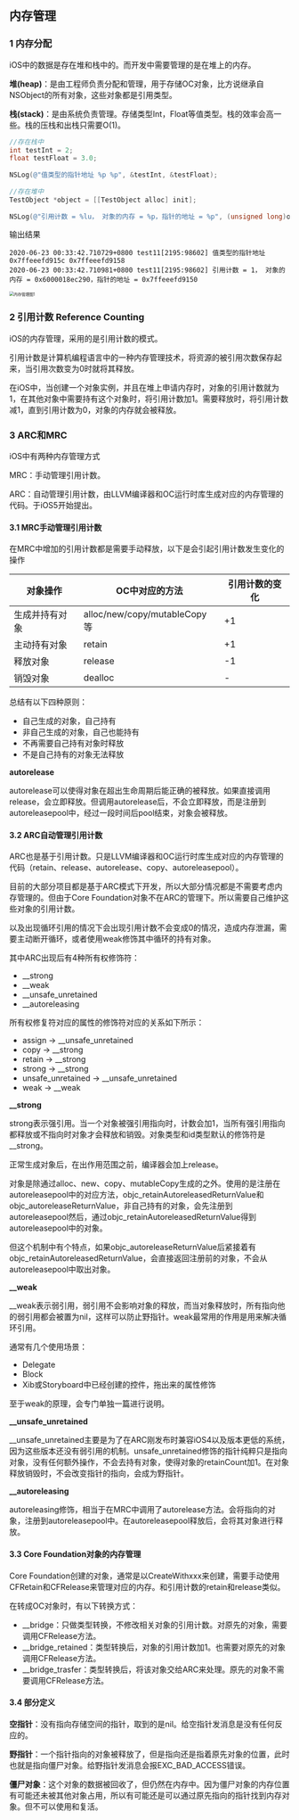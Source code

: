 ## 内存管理

### 1 内存分配

iOS中的数据是存在堆和栈中的。而开发中需要管理的是在堆上的内存。

**堆(heap)**：是由工程师负责分配和管理，用于存储OC对象，比方说继承自NSObject的所有对象，这些对象都是引用类型。

**栈(stack)**：是由系统负责管理。存储类型Int，Float等值类型。栈的效率会高一些。栈的压栈和出栈只需要O(1)。



```objective-c
//存在栈中
int testInt = 2;
float testFloat = 3.0;
    
NSLog(@"值类型的指针地址 %p %p", &testInt, &testFloat);
    
//存在堆中
TestObject *object = [[TestObject alloc] init];
    
NSLog(@"引用计数 = %lu， 对象的内存 = %p，指针的地址 = %p", (unsigned long)object.retainCount, object, &object);
```

输出结果

```
2020-06-23 00:33:42.710729+0800 test11[2195:98602] 值类型的指针地址 0x7ffeeefd915c 0x7ffeeefd9158
2020-06-23 00:33:42.710981+0800 test11[2195:98602] 引用计数 = 1， 对象的内存 = 0x6000018ec290，指针的地址 = 0x7ffeeefd9150
```

<img src="https://github.com/tangshenghao/iOSInterviewNotes/blob/master/iOS%E5%9F%BA%E7%A1%80/%E5%86%85%E5%AD%98%E7%AE%A1%E7%90%86/%E5%86%85%E5%AD%98%E7%AE%A1%E7%90%86%E5%9B%BE1.jpg" alt="内存管理图1" style="zoom:50%;" />





### 2 引用计数  Reference Counting

iOS的内存管理，采用的是引用计数的模式。

引用计数是计算机编程语言中的一种内存管理技术，将资源的被引用次数保存起来，当引用次数变为0时就将其释放。

在iOS中，当创建一个对象实例，并且在堆上申请内存时，对象的引用计数就为1，在其他对象中需要持有这个对象时，将引用计数加1。需要释放时，将引用计数减1，直到引用计数为0，对象的内存就会被释放。



### 3 ARC和MRC

iOS中有两种内存管理方式

MRC：手动管理引用计数。

ARC：自动管理引用计数，由LLVM编译器和OC运行时库生成对应的内存管理的代码。于iOS5开始提出。



#### 3.1 MRC手动管理引用计数

在MRC中增加的引用计数都是需要手动释放，以下是会引起引用计数发生变化的操作

| 对象操作       | OC中对应的方法               | 引用计数的变化 |
| -------------- | ---------------------------- | -------------- |
| 生成并持有对象 | alloc/new/copy/mutableCopy等 | +1             |
| 主动持有对象   | retain                       | +1             |
| 释放对象       | release                      | -1             |
| 销毁对象       | dealloc                      | -              |

总结有以下四种原则：

- 自己生成的对象，自己持有
- 非自己生成的对象，自己也能持有
- 不再需要自己持有对象时释放
- 不是自己持有的对象无法释放

**autorelease**

autorelease可以使得对象在超出生命周期后能正确的被释放。如果直接调用release，会立即释放。但调用autorelease后，不会立即释放，而是注册到autoreleasepool中，经过一段时间后pool结束，对象会被释放。



#### 3.2 ARC自动管理引用计数

ARC也是基于引用计数。只是LLVM编译器和OC运行时库生成对应的内存管理的代码（retain、release、autorelease、copy、autoreleasepool）。

目前的大部分项目都是基于ARC模式下开发，所以大部分情况都是不需要考虑内存管理的。但由于Core Foundation对象不在ARC的管理下。所以需要自己维护这些对象的引用计数。

以及出现循环引用的情况下会出现引用计数不会变成0的情况，造成内存泄漏，需要主动断开循环，或者使用weak修饰其中循环的持有对象。

其中ARC出现后有4种所有权修饰符：

- __strong
- __weak
- __unsafe_unretained
- __autoreleasing

所有权修复符对应的属性的修饰符对应的关系如下所示：

- assign  ->  __unsafe_unretained
- copy     ->  __strong
- retain   ->  __strong
- strong  ->  __strong
- unsafe_unretained  ->  __unsafe_unretained
- weak    ->  __weak



**__strong**

strong表示强引用。当一个对象被强引用指向时，计数会加1，当所有强引用指向都释放或不指向时对象才会释放和销毁。对象类型和id类型默认的修饰符是 __strong。

正常生成对象后，在出作用范围之前，编译器会加上release。

对象是除通过alloc、new、copy、mutableCopy生成的之外。使用的是注册在autoreleasepool中的对应方法，objc_retainAutoreleasedReturnValue和objc_autoreleaseReturnValue，非自己持有的对象，会先注册到autoreleasepool然后，通过objc_retainAutoreleasedReturnValue得到autoreleasepool中的对象。

但这个机制中有个特点，如果objc_autoreleaseReturnValue后紧接着有objc_retainAutoreleasedReturnValue，会直接返回注册前的对象，不会从autoreleasepool中取出对象。



**__weak**

__weak表示弱引用，弱引用不会影响对象的释放，而当对象释放时，所有指向他的弱引用都会被置为nil，这样可以防止野指针。weak最常用的作用是用来解决循环引用。

通常有几个使用场景：

- Delegate
- Block
- Xib或Storyboard中已经创建的控件，拖出来的属性修饰

至于weak的原理，会专门单独一篇进行说明。



**__unsafe_unretained**

__unsafe_unretained主要是为了在ARC刚发布时兼容iOS4以及版本更低的系统，因为这些版本还没有弱引用的机制。unsafe_unretained修饰的指针纯粹只是指向对象，没有任何额外操作，不会去持有对象，使得对象的retainCount加1。在对象释放销毁时，不会改变指针的指向，会成为野指针。



**__autoreleasing**

autoreleasing修饰，相当于在MRC中调用了autorelease方法。会将指向的对象，注册到autoreleasepool中。在autoreleasepool释放后，会将其对象进行释放。



#### 3.3 Core Foundation对象的内存管理

Core Foundation创建的对象，通常是以CreateWithxxx来创建，需要手动使用CFRetain和CFRelease来管理对应的内存。和引用计数的retain和release类似。

在转成OC对象时，有以下转换方式：

- __bridge：只做类型转换，不修改相关对象的引用计数。对原先的对象，需要调用CFRelease方法。
- __bridge_retained：类型转换后，对象的引用计数加1。也需要对原先的对象调用CFRelease方法。
- __bridge_trasfer：类型转换后，将该对象交给ARC来处理。原先的对象不需要调用CFRelease方法。



#### 3.4 部分定义

**空指针**：没有指向存储空间的指针，取到的是nil。给空指针发消息是没有任何反应的。

**野指针**：一个指针指向的对象被释放了，但是指向还是指着原先对象的位置，此时也就是指向僵尸对象。给野指针发消息会报EXC_BAD_ACCESS错误。

**僵尸对象**：这个对象的数据被回收了，但仍然在内存中。因为僵尸对象的内存位置有可能还未被其他对象占用，所以有可能还是可以通过原先指向的指针找到内存对象。但不可以使用和复活。

